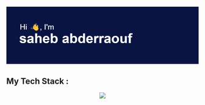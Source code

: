 [![MasterHead](header.png)](https://github.com/raoufsaheb)

 <h2> My Tech Stack : </h2> 
<p align="center">
  <a href="https://skillicons.dev">
    <img src="https://skillicons.dev/icons?i=git,kubernetes,docker,c,vim" />
  </a>
</p>
